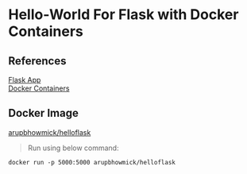 # Hello-World For Flask with Docker Containers

## References  
[Flask App](https://code.visualstudio.com/docs/python/tutorial-flask)  
[Docker Containers](https://code.visualstudio.com/docs/containers/quickstart-python) 

## Docker Image
[arupbhowmick/helloflask](https://hub.docker.com/repository/docker/arupbhowmick/helloflask)

> Run using below command:

```docker run -p 5000:5000 arupbhowmick/helloflask```
